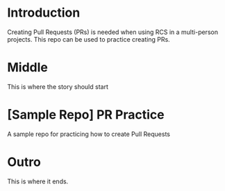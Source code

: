 # Introduction
Creating Pull Requests (PRs) is needed when using RCS in a multi-person projects. This repo can be used to practice creating PRs.

# Middle
This is where the story should start

# [Sample Repo] PR Practice
A sample repo for practicing how to create Pull Requests

# Outro
This is where it ends.
